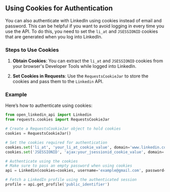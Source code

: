 ## Using Cookies for Authentication

You can also authenticate with LinkedIn using cookies instead of email and password. This can be helpful if you want to avoid logging in every time you use the API. To do this, you need to set the `li_at` and `JSESSIONID` cookies that are generated when you log into LinkedIn.

### Steps to Use Cookies

1. **Obtain Cookies**: You can extract the `li_at` and `JSESSIONID` cookies from your browser's Developer Tools while logged into LinkedIn.

2. **Set Cookies in Requests**: Use the `RequestsCookieJar` to store the cookies and pass them to the `Linkedin` API.

### Example

Here’s how to authenticate using cookies:

```python
from open_linkedin_api import Linkedin
from requests.cookies import RequestsCookieJar

# Create a RequestsCookieJar object to hold cookies
cookies = RequestsCookieJar()

# Set the cookies required for authentication
cookies.set('li_at', 'your_li_at_cookie_value', domain='www.linkedin.com')
cookies.set('JSESSIONID', 'ajax:your_jsessionid_cookie_value', domain='www.linkedin.com')

# Authenticate using the cookies
# Make sure to pass an empty password when using cookies
api = Linkedin(cookies=cookies, username='example@gmail.com', password='')

# Fetch a LinkedIn profile using the authenticated session
profile = api.get_profile('public_identifier')
